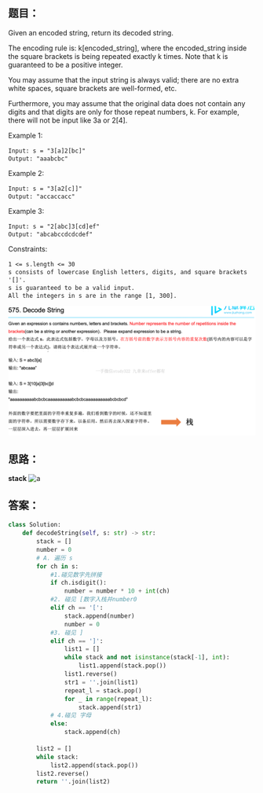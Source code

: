 ## 题目：
Given an encoded string, return its decoded string.

The encoding rule is: k[encoded_string], where the encoded_string inside the square brackets is being repeated exactly k times. Note that k is guaranteed to be a positive integer.

You may assume that the input string is always valid; there are no extra white spaces, square brackets are well-formed, etc.

Furthermore, you may assume that the original data does not contain any digits and that digits are only for those repeat numbers, k. For example, there will not be input like 3a or 2[4].

 
Example 1:
```
Input: s = "3[a]2[bc]"
Output: "aaabcbc"
```
Example 2:
```
Input: s = "3[a2[c]]"
Output: "accaccacc"
```
Example 3:
```
Input: s = "2[abc]3[cd]ef"
Output: "abcabccdcdcdef"
```
 

Constraints:
```
1 <= s.length <= 30
s consists of lowercase English letters, digits, and square brackets '[]'.
s is guaranteed to be a valid input.
All the integers in s are in the range [1, 300].
```
![a](https://github.com/SSRRBB/Leetcode/blob/main/Images/210.png)

## 思路：

**stack**
![a](https://github.com/SSRRBB/Leetcode/blob/main/Images/211.png)



## 答案：
```python
class Solution:
    def decodeString(self, s: str) -> str:
        stack = []
        number = 0
        # A. 遍历 s
        for ch in s:
            #1.碰见数字先拼接
            if ch.isdigit():
                number = number * 10 + int(ch)
            #2. 碰见 [数字入栈并number0
            elif ch == '[':
                stack.append(number)
                number = 0
            #3. 碰见 ]    
            elif ch == ']':
                list1 = []
                while stack and not isinstance(stack[-1], int):
                    list1.append(stack.pop())
                list1.reverse()
                str1 = ''.join(list1)
                repeat_l = stack.pop()
                for _ in range(repeat_l):
                    stack.append(str1)
            # 4.碰见 字母
            else:
                stack.append(ch)

        list2 = []
        while stack:
            list2.append(stack.pop())
        list2.reverse()
        return ''.join(list2)
        


```

